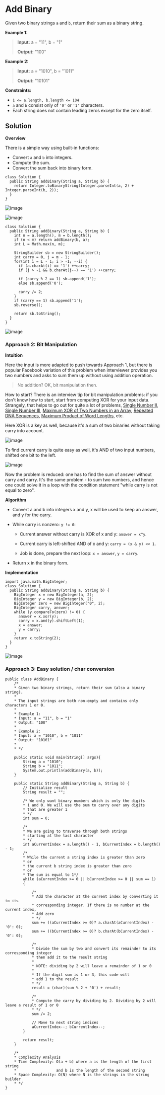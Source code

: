 # Add Binary

Given two binary strings ```a``` and ```b```, return their sum as a binary string.

**Example 1:**
> **Input:** a = "11", b = "1"
> 
> **Output:** "100"

**Example 2:**
> **Input:** a = "1010", b = "1011"
> 
> **Output:** "10101"

**Constraints:**
- ```1 <= a.length, b.length <= 104```
- ```a``` and ```b``` consist only of ```'0'``` or ```'1'``` characters.
- Each string does not contain leading zeros except for the zero itself.

## Solution

**Overview**

There is a simple way using built-in functions:
- Convert ```a``` and ```b``` into integers.
- Compute the sum.
- Convert the sum back into binary form.

```
class Solution {
  public String addBinary(String a, String b) {
    return Integer.toBinaryString(Integer.parseInt(a, 2) + Integer.parseInt(b, 2));
  }
}
```

![image](https://user-images.githubusercontent.com/19383145/123189682-44289980-d46c-11eb-9419-f9c17e9b93cc.png)

![image](https://user-images.githubusercontent.com/19383145/123189892-9e295f00-d46c-11eb-9a06-8b83a7485fbe.png)

```
class Solution {
  public String addBinary(String a, String b) {
    int n = a.length(), m = b.length();
    if (n < m) return addBinary(b, a);
    int L = Math.max(n, m);

    StringBuilder sb = new StringBuilder();
    int carry = 0, j = m - 1;
    for(int i = L - 1; i > -1; --i) {
      if (a.charAt(i) == '1') ++carry;
      if (j > -1 && b.charAt(j--) == '1') ++carry;

      if (carry % 2 == 1) sb.append('1');
      else sb.append('0');

      carry /= 2;
    }
    if (carry == 1) sb.append('1');
    sb.reverse();

    return sb.toString();
  }
}
```

![image](https://user-images.githubusercontent.com/19383145/123189946-b26d5c00-d46c-11eb-87e8-d3f48d844a34.png)

### Approach 2: Bit Manipulation

**Intuition**

Here the input is more adapted to push towards Approach 1, but there is popular Facebook variation of this problem when interviewer provides you two numbers and asks to sum them up without using addition operation.
> No addition? OK, bit manipulation then.

How to start? There is an interview tip for bit manipulation problems: if you don't know how to start, start from computing XOR for your input data. Strangely, that helps to go out for quite a lot of problems, [Single Number II](https://leetcode.com/articles/single-number-ii/), [Single Number III](https://leetcode.com/articles/single-number-iii/), [Maximum XOR of Two Numbers in an Array](https://leetcode.com/articles/maximum-xor-of-two-numbers-in-an-array/), [Repeated DNA Sequences](https://leetcode.com/articles/repeated-dna-sequences/), [Maximum Product of Word Lengths](https://leetcode.com/articles/maximum-product-of-word-lengths/), etc.

Here XOR is a key as well, because it's a sum of two binaries without taking carry into account.

![image](https://user-images.githubusercontent.com/19383145/123190383-71c21280-d46d-11eb-9139-8fff288c7e37.png)

To find current carry is quite easy as well, it's AND of two input numbers, shifted one bit to the left.

![image](https://user-images.githubusercontent.com/19383145/123190411-7e466b00-d46d-11eb-9808-e892a99e1881.png)

Now the problem is reduced: one has to find the sum of answer without carry and carry. It's the same problem - to sum two numbers, and hence one could solve it in a loop with the condition statement "while carry is not equal to zero".

**Algorithm**

- Convert a and b into integers x and y, x will be used to keep an answer, and y for the carry.

- While carry is nonzero: ```y != 0```:

  - Current answer without carry is XOR of x and y: ```answer = x^y```.

  - Current carry is left-shifted AND of x and y: ```carry = (x & y) << 1```.

  - Job is done, prepare the next loop: ```x = answer```, ```y = carry```.

- Return x in the binary form.

**Implementation**

```
import java.math.BigInteger;
class Solution {
  public String addBinary(String a, String b) {
    BigInteger x = new BigInteger(a, 2);
    BigInteger y = new BigInteger(b, 2);
    BigInteger zero = new BigInteger("0", 2);
    BigInteger carry, answer;
    while (y.compareTo(zero) != 0) {
      answer = x.xor(y);
      carry = x.and(y).shiftLeft(1);
      x = answer;
      y = carry;
    }
    return x.toString(2);
  }
}
```

![image](https://user-images.githubusercontent.com/19383145/123190759-2825f780-d46e-11eb-8d0a-e2954dafd3c4.png)

### Approach 3: Easy solution / char conversion

```
public class AddBinary {
    /*
    * Given two binary strings, return their sum (also a binary string).
    *
    * The input strings are both non-empty and contains only characters 1 or 0.
    *
    * Example 1:
    * Input: a = "11", b = "1"
    * Output: "100"
    *
    * Example 2:
    * Input: a = "1010", b = "1011"
    * Output: "10101"
    *
    * */

    public static void main(String[] args){
        String a = "1010";
        String b = "1011";
        System.out.println(addBinary(a, b));
    }

    public static String addBinary(String a, String b) {
        // Initialize result
        String result = "";

        /* We only want binary numbers which is only the digits
        * 1 and 0. We will use the sum to carry over any digits
        * that are greater 1
        * */
        int sum = 0;

        /*
        * We are going to traverse through both strings
        * starting at the last character
        * */
        int aCurrentIndex = a.length() - 1, bCurrentIndex = b.length() - 1;
        /*
        * While the current a string index is greater than zero
        * or
        * the current b string index is greater than zero
        * or
        * The sum is equal to 1*/
        while (aCurrentIndex >= 0 || bCurrentIndex >= 0 || sum == 1)
        {

            /*
            * Add the character at the current index by converting it to its
            * corresponding integer. If there is no number at the current index,
            * Add zero
            * */
            sum += ((aCurrentIndex >= 0)? a.charAt(aCurrentIndex) - '0': 0);
            sum += ((bCurrentIndex >= 0)? b.charAt(bCurrentIndex) - '0': 0);

            /*
            * Divide the sum by two and convert its remainder to its corresponding integer
            * then add it to the result string
            *
            * NOTE: dividing by 2 will leave a remainder of 1 or 0
            *
            * If the digit sum is 1 or 3, this code will
            * add 1 to the result
            * */
            result = (char)(sum % 2 + '0') + result;

            /*
            * Compute the carry by dividing by 2. Dividing by 2 will leave a result of 1 or 0
            * */
            sum /= 2;

            // Move to next string indices
            aCurrentIndex--; bCurrentIndex--;
        }

        return result;
    }

    /*
    * Complexity Analysis
    * Time Complexity: O(a + b) where a is the length of the first string
    *                  and b is the length of the second string
    * Space Complexity: O(N) where N is the strings in the string builder
    * */
}
```
